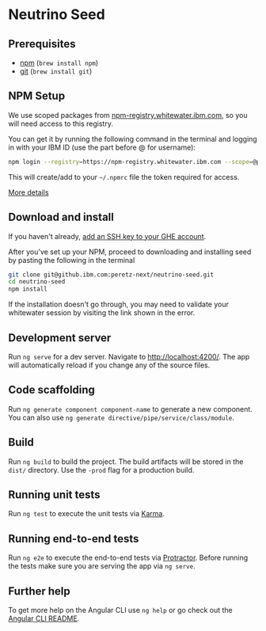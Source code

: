 # Neutrino Seed

## Prerequisites

* [npm](https://www.npmjs.com/) (`brew install npm`)
* [git](https://git-scm.com/) (`brew install git`)

## NPM Setup

We use scoped packages from [npm-registry.whitewater.ibm.com](https://npm.whitewater.ibm.com/), so you will need access
to this registry.

You can get it by running the following command in the terminal and logging in with your IBM ID (use the part before @ for username):

```bash
npm login --registry=https://npm-registry.whitewater.ibm.com --scope=@peretz --auth-type=oauth
```

This will create/add to your `~/.npmrc` file the token required for access.

[More details](https://github.ibm.com/Whitewater/npm-enterprise#option-2-using-npm-enterprise-for-private-packages-only)

## Download and install

If you haven't already, [add an SSH key to your GHE account](https://github.ibm.com/settings/keys).

After you've set up your NPM, proceed to downloading and installing seed by pasting the following in the terminal

```bash
git clone git@github.ibm.com:peretz-next/neutrino-seed.git
cd neutrino-seed
npm install
```

If the installation doesn't go through, you may need to validate your whitewater session by visiting the link shown in the error.

## Development server
Run `ng serve` for a dev server. Navigate to [http://localhost:4200/](http://localhost:4200/). The app will automatically reload if you change any of the source files.

## Code scaffolding

Run `ng generate component component-name` to generate a new component. You can also use `ng generate directive/pipe/service/class/module`.

## Build

Run `ng build` to build the project. The build artifacts will be stored in the `dist/` directory. Use the `-prod` flag for a production build.

## Running unit tests

Run `ng test` to execute the unit tests via [Karma](https://karma-runner.github.io).

## Running end-to-end tests

Run `ng e2e` to execute the end-to-end tests via [Protractor](http://www.protractortest.org/).
Before running the tests make sure you are serving the app via `ng serve`.

## Further help

To get more help on the Angular CLI use `ng help` or go check out the [Angular CLI README](https://github.com/angular/angular-cli/blob/master/README.md).
